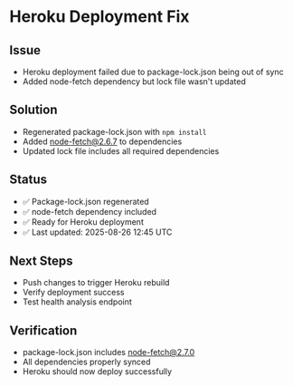# Heroku Deployment Fix

## Issue
- Heroku deployment failed due to package-lock.json being out of sync
- Added node-fetch dependency but lock file wasn't updated

## Solution
- Regenerated package-lock.json with `npm install`
- Added node-fetch@2.6.7 to dependencies
- Updated lock file includes all required dependencies

## Status
- ✅ Package-lock.json regenerated
- ✅ node-fetch dependency included
- ✅ Ready for Heroku deployment
- ✅ Last updated: 2025-08-26 12:45 UTC

## Next Steps
- Push changes to trigger Heroku rebuild
- Verify deployment success
- Test health analysis endpoint

## Verification
- package-lock.json includes node-fetch@2.7.0
- All dependencies properly synced
- Heroku should now deploy successfully
